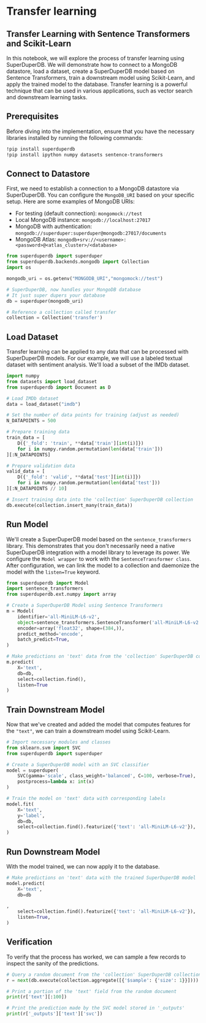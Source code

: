 # Transfer learning

## Transfer Learning with Sentence Transformers and Scikit-Learn

In this notebook, we will explore the process of transfer learning using SuperDuperDB. We will demonstrate how to connect to a MongoDB datastore, load a dataset, create a SuperDuperDB model based on Sentence Transformers, train a downstream model using Scikit-Learn, and apply the trained model to the database. Transfer learning is a powerful technique that can be used in various applications, such as vector search and downstream learning tasks.

## Prerequisites

Before diving into the implementation, ensure that you have the necessary libraries installed by running the following commands:

```bash
!pip install superduperdb
!pip install ipython numpy datasets sentence-transformers
```

## Connect to Datastore

First, we need to establish a connection to a MongoDB datastore via SuperDuperDB. You can configure the `MongoDB_URI` based on your specific setup. 
Here are some examples of MongoDB URIs:

- For testing (default connection): `mongomock://test`
- Local MongoDB instance: `mongodb://localhost:27017`
- MongoDB with authentication: `mongodb://superduper:superduper@mongodb:27017/documents`
- MongoDB Atlas: `mongodb+srv://<username>:<password>@<atlas_cluster>/<database>`

```python
from superduperdb import superduper
from superduperdb.backends.mongodb import Collection
import os

mongodb_uri = os.getenv("MONGODB_URI","mongomock://test")

# SuperDuperDB, now handles your MongoDB database
# It just super dupers your database 
db = superduper(mongodb_uri)

# Reference a collection called transfer
collection = Collection('transfer')
```

## Load Dataset

Transfer learning can be applied to any data that can be processed with SuperDuperDB models.
For our example, we will use a labeled textual dataset with sentiment analysis.  We'll load a subset of the IMDb dataset.

```python
import numpy
from datasets import load_dataset
from superduperdb import Document as D

# Load IMDb dataset
data = load_dataset("imdb")

# Set the number of data points for training (adjust as needed)
N_DATAPOINTS = 500

# Prepare training data
train_data = [
    D({'_fold': 'train', **data['train'][int(i)]}) 
    for i in numpy.random.permutation(len(data['train']))
][:N_DATAPOINTS]

# Prepare validation data
valid_data = [
    D({'_fold': 'valid', **data['test'][int(i)]}) 
    for i in numpy.random.permutation(len(data['test']))
][:N_DATAPOINTS // 10]

# Insert training data into the 'collection' SuperDuperDB collection
db.execute(collection.insert_many(train_data))
```

## Run Model

We'll create a SuperDuperDB model based on the `sentence_transformers` library. This demonstrates that you don't necessarily need a native SuperDuperDB integration with a model library to leverage its power. We configure the `Model wrapper` to work with the `SentenceTransformer class`. After configuration, we can link the model to a collection and daemonize the model with the `listen=True` keyword.

```python
from superduperdb import Model
import sentence_transformers
from superduperdb.ext.numpy import array

# Create a SuperDuperDB Model using Sentence Transformers
m = Model(
    identifier='all-MiniLM-L6-v2',
    object=sentence_transformers.SentenceTransformer('all-MiniLM-L6-v2'),
    encoder=array('float32', shape=(384,)),
    predict_method='encode',
    batch_predict=True,
)

# Make predictions on 'text' data from the 'collection' SuperDuperDB collection
m.predict(
    X='text',
    db=db,
    select=collection.find(),
    listen=True
)
```

## Train Downstream Model

Now that we've created and added the model that computes features for the `"text"`, we can train a downstream model using Scikit-Learn.

```python
# Import necessary modules and classes
from sklearn.svm import SVC
from superduperdb import superduper

# Create a SuperDuperDB model with an SVC classifier
model = superduper(
    SVC(gamma='scale', class_weight='balanced', C=100, verbose=True),
    postprocess=lambda x: int(x)
)

# Train the model on 'text' data with corresponding labels
model.fit(
    X='text',
    y='label',
    db=db,
    select=collection.find().featurize({'text': 'all-MiniLM-L6-v2'}),
)
```

## Run Downstream Model

With the model trained, we can now apply it to the database.

```python
# Make predictions on 'text' data with the trained SuperDuperDB model
model.predict(
    X='text',
    db=db

,
    select=collection.find().featurize({'text': 'all-MiniLM-L6-v2'}),
    listen=True,
)
```

## Verification

To verify that the process has worked, we can sample a few records to inspect the sanity of the predictions.

```python
# Query a random document from the 'collection' SuperDuperDB collection
r = next(db.execute(collection.aggregate([{'$sample': {'size': 1}}])))

# Print a portion of the 'text' field from the random document
print(r['text'][:100])

# Print the prediction made by the SVC model stored in '_outputs'
print(r['_outputs']['text']['svc'])
```
